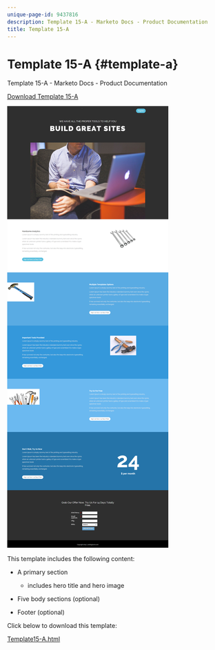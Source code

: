 ```yaml
---
unique-page-id: 9437816
description: Template 15-A - Marketo Docs - Product Documentation
title: Template 15-A
---
```


# Template 15-A {#template-a}

Template 15-A - Marketo Docs - Product Documentation

[Download Template 15-A](http://docs.marketo.com/download/attachments/9437816/template-15a.html?version=1&modificationdate=1438980388000&api=v2)

![](assets/image2015-8-13-13-3a58-3a55.png)

This template includes the following content:

* A primary section

    * includes hero title and hero image

* Five body sections (optional)
* Footer (optional)

Click below to download this template:

[Template15-A.html](http://docs.marketo.com/download/attachments/9437816/template-15a.html?version=1&modificationdate=1438980388000&api=v2)
